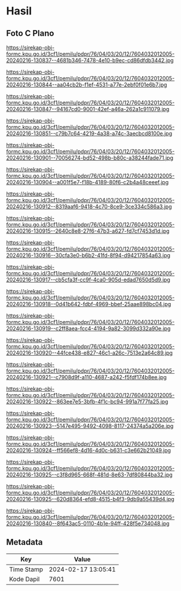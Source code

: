 # Hasil

## Foto C Plano

https://sirekap-obj-formc.kpu.go.id/3cf1/pemilu/pdpr/76/04/03/20/12/7604032012005-20240216-130837--4681b346-7478-4e10-b9ec-cd86dfdb3442.jpg

https://sirekap-obj-formc.kpu.go.id/3cf1/pemilu/pdpr/76/04/03/20/12/7604032012005-20240216-130844--aa04cb2b-f1ef-4531-a77e-2ebf0f01e6b7.jpg

https://sirekap-obj-formc.kpu.go.id/3cf1/pemilu/pdpr/76/04/03/20/12/7604032012005-20240216-130847--94167cd0-9001-42ef-a46a-262a1c911079.jpg

https://sirekap-obj-formc.kpu.go.id/3cf1/pemilu/pdpr/76/04/03/20/12/7604032012005-20240216-130851--c79b7c64-4219-4a38-a74c-3aecbcd8100e.jpg

https://sirekap-obj-formc.kpu.go.id/3cf1/pemilu/pdpr/76/04/03/20/12/7604032012005-20240216-130901--70056274-bd52-498b-b80c-a38244fade71.jpg

https://sirekap-obj-formc.kpu.go.id/3cf1/pemilu/pdpr/76/04/03/20/12/7604032012005-20240216-130904--a001f5e7-f18b-4189-80f6-c2b4a48ceeef.jpg

https://sirekap-obj-formc.kpu.go.id/3cf1/pemilu/pdpr/76/04/03/20/12/7604032012005-20240216-130912--8319aaf6-9418-4c70-8ce9-3ce334c586a3.jpg

https://sirekap-obj-formc.kpu.go.id/3cf1/pemilu/pdpr/76/04/03/20/12/7604032012005-20240216-130915--2640c8e8-27f6-47b3-a627-fd7cf7453d1d.jpg

https://sirekap-obj-formc.kpu.go.id/3cf1/pemilu/pdpr/76/04/03/20/12/7604032012005-20240216-130916--30cfa3e0-b6b2-41fd-8f94-d94217854a63.jpg

https://sirekap-obj-formc.kpu.go.id/3cf1/pemilu/pdpr/76/04/03/20/12/7604032012005-20240216-130917--cb5cfa3f-cc9f-4ca0-905d-edad7650d5d9.jpg

https://sirekap-obj-formc.kpu.go.id/3cf1/pemilu/pdpr/76/04/03/20/12/7604032012005-20240216-130918--0d41b642-fdbf-4969-bbef-25aae898bc04.jpg

https://sirekap-obj-formc.kpu.go.id/3cf1/pemilu/pdpr/76/04/03/20/12/7604032012005-20240216-130919--c2ff8aea-fcc4-4194-9a82-3099d332a90e.jpg

https://sirekap-obj-formc.kpu.go.id/3cf1/pemilu/pdpr/76/04/03/20/12/7604032012005-20240216-130920--44fce438-e827-46c1-a26c-7513e2a64c89.jpg

https://sirekap-obj-formc.kpu.go.id/3cf1/pemilu/pdpr/76/04/03/20/12/7604032012005-20240216-130921--c7908d9f-a110-4687-a242-f5fdf174b8ee.jpg

https://sirekap-obj-formc.kpu.go.id/3cf1/pemilu/pdpr/76/04/03/20/12/7604032012005-20240216-130922--863ee7e5-3bfb-4f1c-bc94-991a7f77fa25.jpg

https://sirekap-obj-formc.kpu.go.id/3cf1/pemilu/pdpr/76/04/03/20/12/7604032012005-20240216-130923--5147e495-9492-4098-8117-24374a5a206e.jpg

https://sirekap-obj-formc.kpu.go.id/3cf1/pemilu/pdpr/76/04/03/20/12/7604032012005-20240216-130924--ff566ef8-4d16-4d0c-b631-c3e662b21049.jpg

https://sirekap-obj-formc.kpu.go.id/3cf1/pemilu/pdpr/76/04/03/20/12/7604032012005-20240216-130925--c3f8d965-668f-481d-8e63-7df80844ba32.jpg

https://sirekap-obj-formc.kpu.go.id/3cf1/pemilu/pdpr/76/04/03/20/12/7604032012005-20240216-130925--620d8364-efd8-4515-b4f3-9db9a55439d4.jpg

https://sirekap-obj-formc.kpu.go.id/3cf1/pemilu/pdpr/76/04/03/20/12/7604032012005-20240216-130840--8f643ac5-0110-4b1e-94ff-428f5e734048.jpg


## Metadata

| Key        | Value               |
| ---------- | ------------------- |
| Time Stamp | 2024-02-17 13:05:41 |
| Kode Dapil | 7601                |



